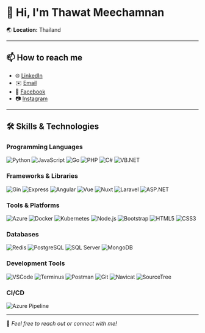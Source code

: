 # 👋 Hi, I'm Thawat Meechamnan

🌏 **Location:** Thailand  

---

## 📫 **How to reach me**
- 🌐 [LinkedIn](https://www.linkedin.com/in/thawat-meechamnan-76b94b271)  
- ✉️ [Email](mailto:eae_01904@hotmail.com)  
- 📘 [Facebook](https://www.facebook.com/thawat.meechamnan)  
- 📷 [Instagram](https://instagram.com/thawat_9?igshid=YmMyMTA2M2Y=)

---

## 🛠 **Skills & Technologies**

### Programming Languages
![Python](https://img.shields.io/badge/-Python-3776AB?logo=python&logoColor=white&style=flat-square)
![JavaScript](https://img.shields.io/badge/-JavaScript-F7DF1E?logo=javascript&logoColor=black&style=flat-square)
![Go](https://img.shields.io/badge/-Go-00ADD8?logo=go&logoColor=white&style=flat-square)
![PHP](https://img.shields.io/badge/-PHP-777BB4?logo=php&logoColor=white&style=flat-square)
![C#](https://img.shields.io/badge/-C%23-239120?logo=c-sharp&logoColor=white&style=flat-square)
![VB.NET](https://img.shields.io/badge/-VB.NET-512BD4?logo=.net&logoColor=white&style=flat-square)

### Frameworks & Libraries
![Gin](https://img.shields.io/badge/-Gin-00ADD8?logo=go&logoColor=white&style=flat-square)
![Express](https://img.shields.io/badge/-Express-000000?logo=express&logoColor=white&style=flat-square)
![Angular](https://img.shields.io/badge/-Angular-DD0031?logo=angular&logoColor=white&style=flat-square)
![Vue](https://img.shields.io/badge/-Vue.js-4FC08D?logo=vue.js&logoColor=white&style=flat-square)
![Nuxt](https://img.shields.io/badge/-Nuxt-00DC82?logo=nuxt.js&logoColor=white&style=flat-square)
![Laravel](https://img.shields.io/badge/-Laravel-EA4335?logo=laravel&logoColor=white&style=flat-square)
![ASP.NET](https://img.shields.io/badge/-ASP.NET-512BD4?logo=.net&logoColor=white&style=flat-square)

### Tools & Platforms
![Azure](https://img.shields.io/badge/-Azure-0078D4?logo=microsoft-azure&logoColor=white&style=flat-square)
![Docker](https://img.shields.io/badge/-Docker-2496ED?logo=docker&logoColor=white&style=flat-square)
![Kubernetes](https://img.shields.io/badge/-Kubernetes-326CE5?logo=kubernetes&logoColor=white&style=flat-square)
![Node.js](https://img.shields.io/badge/-Node.js-339933?logo=node.js&logoColor=white&style=flat-square)
![Bootstrap](https://img.shields.io/badge/-Bootstrap-7952B3?logo=bootstrap&logoColor=white&style=flat-square)
![HTML5](https://img.shields.io/badge/-HTML5-E34F26?logo=html5&logoColor=white&style=flat-square)
![CSS3](https://img.shields.io/badge/-CSS3-1572B6?logo=css3&logoColor=white&style=flat-square)

### Databases
![Redis](https://img.shields.io/badge/-Redis-DC382D?logo=redis&logoColor=white&style=flat-square)
![PostgreSQL](https://img.shields.io/badge/-PostgreSQL-4169E1?logo=postgresql&logoColor=white&style=flat-square)
![SQL Server](https://img.shields.io/badge/-SQL%20Server-CC2927?logo=microsoft-sql-server&logoColor=white&style=flat-square)
![MongoDB](https://img.shields.io/badge/-MongoDB-47A248?logo=mongodb&logoColor=white&style=flat-square)

### Development Tools
![VSCode](https://img.shields.io/badge/-VS%20Code-007ACC?logo=visual-studio-code&logoColor=white&style=flat-square)
![Terminus](https://img.shields.io/badge/-Terminus-2D2D2D?logo=terminus&logoColor=white&style=flat-square)
![Postman](https://img.shields.io/badge/-Postman-FF6C37?logo=postman&logoColor=white&style=flat-square)
![Git](https://img.shields.io/badge/-Git-F05032?logo=git&logoColor=white&style=flat-square)
![Navicat](https://img.shields.io/badge/-Navicat-000000?logo=navicat&logoColor=white&style=flat-square)
![SourceTree](https://img.shields.io/badge/-SourceTree-0089B6?logo=sourcetree&logoColor=white&style=flat-square)

### CI/CD
![Azure Pipeline](https://img.shields.io/badge/-Azure%20Pipeline-0078D4?logo=azure-devops&logoColor=white&style=flat-square)

---

🚀 *Feel free to reach out or connect with me!*
